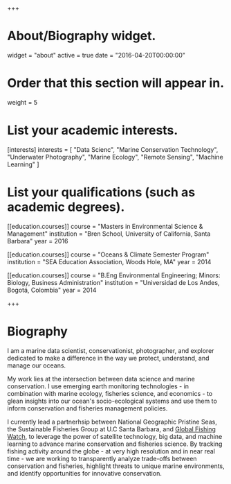 +++
# About/Biography widget.
widget = "about"
active = true
date = "2016-04-20T00:00:00"

# Order that this section will appear in.
weight = 5

# List your academic interests.
[interests]
  interests = [
    "Data Scienc",
    "Marine Conservation Technology",
    "Underwater Photography",
    "Marine Ecology",
    "Remote Sensing",
    "Machine Learning"
  ]

# List your qualifications (such as academic degrees).
[[education.courses]]
  course = "Masters in Environmental Science & Management"
  institution = "Bren School, University of California, Santa Barbara"
  year = 2016
  
[[education.courses]]
  course = "Oceans & Climate Semester Program"
  institution = "SEA Education Association, Woods Hole, MA"
  year = 2014
  
[[education.courses]]
  course = "B.Eng Environmental Engineering; Minors: Biology, Business Administration"
  institution = "Universidad de Los Andes, Bogotá, Colombia"
  year = 2014
 
+++

# Biography

I am a marine data scientist, conservationist, photographer, and explorer dedicated to make a difference in the way we protect, understand, and manage our oceans.  

My work lies at the intersection between data science and marine conservation. I use emerging earth monitoring technologies - in combination with marine ecology, fisheries science, and economics -  to glean insights into our ocean's socio-ecological systems and use them to inform conservation and fisheries management policies.

I currently lead a partnerhsip between National Geographic Pristine Seas, the Sustainable Fisheries Group at U.C Santa Barbara, and [Global Fishing Watch](http://globalfishingwatch.org/), to leverage the power of satellite technology, big data, and machine learning to advance marine conservation and fisheries science. By tracking fishing activity around the globe - at very high resolution and in near real time - we are working to transparently analyze trade-offs between conservation and fisheries, highlight threats to unique marine environments, and identify opportunities for innovative conservation. 
